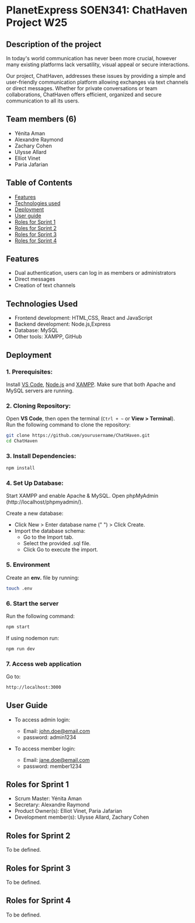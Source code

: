 # PlanetExpress SOEN341: ChatHaven Project W25

## Description of the project
In today's world communication has never been more crucial, however many existing platforms lack versatility, visual appeal or secure interactions.

Our project, ChatHaven, addresses these issues by providing a simple and user-friendly communication platform  allowing exchanges via text channels or direct messages. Whether for private conversations or team collaborations, ChatHaven offers efficient, organized and secure communication to all its users.
## Team members (6)
- Yénita Aman
- Alexandre Raymond
- Zachary Cohen
- Ulysse Allard
- Elliot Vinet
- Paria Jafarian

## Table of Contents
- [Features](#features)
- [Technologies used](#technologies-used)
- [Deployment](#deployment)
- [User guide](#user-guide)
- [Roles for Sprint 1](#roles-for-sprint-1)
- [Roles for Sprint 2](#roles-for-sprint-2)
- [Roles for Sprint 3](#roles-for-sprint-3)
- [Roles for Sprint 4](#roles-for-sprint-4)

## Features
- Dual authentication, users can log in as members or administrators
- Direct messages
- Creation of text channels
## Technologies Used
- Frontend development: HTML,CSS, React and JavaScript
- Backend development: Node.js,Express
- Database: MySQL
- Other tools: XAMPP, GitHub
## Deployment
### 1. Prerequisites:
Install [VS Code](https://code.visualstudio.com/), [Node.js](https://nodejs.org/en) and [XAMPP](https://www.apachefriends.org/). Make sure that both Apache and MySQL servers are running.
### 2. Cloning Repository:
Open **VS Code**, then open the terminal (`Ctrl + ~` or **View > Terminal**).  
Run the following command to clone the repository:  

```sh
git clone https://github.com/yourusername/ChatHaven.git
cd ChatHaven
``` 
### 3. Install Dependencies:
```sh
npm install
```
### 4. Set Up Database:
Start XAMPP and enable Apache & MySQL.
Open phpMyAdmin (http://localhost/phpmyadmin/).

Create a new database:
- Click New > Enter database name (" ") > Click Create.
- Import the database schema:
    - Go to the Import tab.
    - Select the provided .sql file.
    - Click Go to execute the import.

### 5. Environment
Create an **env.** file by running:
```sh
touch .env
```
### 6. Start the server
Run the following command:
```sh
npm start
```
If using nodemon run:
```sh
npm run dev
```
### 7. Access web application
Go to:
```sh
http://localhost:3000
```
## User Guide
- To access admin login: 
    - Email: john.doe@email.com
    - password: admin1234

- To access member login: 
    - Email: jane.doe@email.com
    - password: member1234
## Roles for Sprint 1
- Scrum Master: Yénita Aman
- Secretary: Alexandre Raymond
- Product Owner(s): Elliot Vinet, Paria Jafarian
- Development member(s): Ulysse Allard, Zachary Cohen
## Roles for Sprint 2
To be defined.
## Roles for Sprint 3
To be defined.
## Roles for Sprint 4
To be defined.